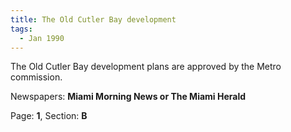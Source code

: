 ```yaml
---  
title: The Old Cutler Bay development  
tags:  
  - Jan 1990  
---  
```

  
The Old Cutler Bay development plans are approved by the Metro commission.  
  
Newspapers: **Miami Morning News or The Miami Herald**  
  
Page: **1**, Section: **B** 
